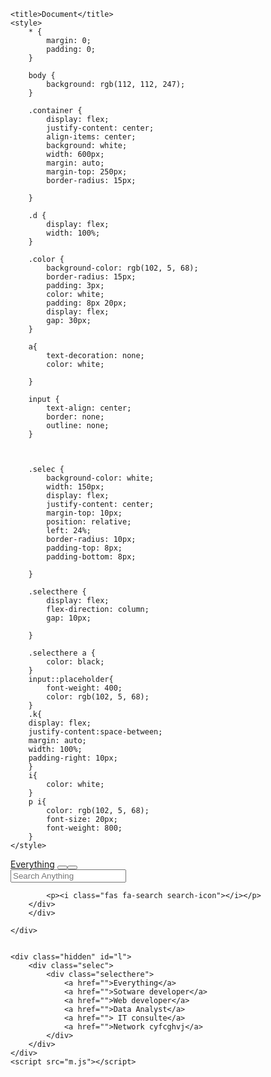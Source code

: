 <!DOCTYPE html>
<html lang="en">

<head>
    <meta charset="UTF-8">
    <meta name="viewport" content="width=device-width, initial-scale=1.0">
    <link href="https://cdn.jsdelivr.net/npm/tailwindcss@2.2.19/dist/tailwind.min.css" rel="stylesheet">
    <link rel="stylesheet" href="https://cdnjs.cloudflare.com/ajax/libs/font-awesome/6.0.0-beta3/css/all.min.css">

    
    <title>Document</title>
    <style>
        * {
            margin: 0;
            padding: 0;
        }

        body {
            background: rgb(112, 112, 247);
        }

        .container {
            display: flex;
            justify-content: center;
            align-items: center;
            background: white;
            width: 600px;
            margin: auto;
            margin-top: 250px;
            border-radius: 15px;

        }

        .d {
            display: flex;
            width: 100%;
        }

        .color {
            background-color: rgb(102, 5, 68);
            border-radius: 15px;
            padding: 3px;
            color: white;
            padding: 8px 20px;
            display: flex;
            gap: 30px;
        }

        a{
            text-decoration: none;
            color: white;

        }

        input {
            text-align: center;
            border: none;
            outline: none;
        }

      

        .selec {
            background-color: white;
            width: 150px;
            display: flex;
            justify-content: center;
            margin-top: 10px;
            position: relative;
            left: 24%;
            border-radius: 10px;
            padding-top: 8px;
            padding-bottom: 8px;

        }

        .selecthere {
            display: flex;
            flex-direction: column;
            gap: 10px;

        }

        .selecthere a {
            color: black;
        }
        input::placeholder{
            font-weight: 400;
            color: rgb(102, 5, 68);
        }
        .k{
        display: flex;
        justify-content:space-between;
        margin: auto;
        width: 100%;
        padding-right: 10px;
        }
        i{
            color: white;
        }
        p i{
            color: rgb(102, 5, 68);
            font-size: 20px;
            font-weight: 800;
        }
    </style>
</head>

<body>
    <div class="container">
        <div class="d">
            <div class="color">
                <a href="">Everything</a>
                <button onclick="toggleClass()"><i class="fas fa-angle-up search-icon"></i><button>
            </div>
<div class="k">
            <input type="text" placeholder="Search Anything">

            <p><i class="fas fa-search search-icon"></i></p>
        </div>
        </div>

    </div>


    <div class="hidden" id="l">
        <div class="selec">
            <div class="selecthere">
                <a href="">Everything</a>
                <a href="">Sotware developer</a>
                <a href="">Web developer</a>
                <a href="">Data Analyst</a>
                <a href=""> IT consulte</a>
                <a href="">Network cyfcghvj</a>
            </div>
        </div>
    </div>
    <script src="m.js"></script>
</body>

</html>
